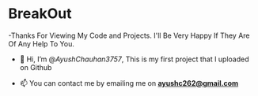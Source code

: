 # BreakOut


-Thanks For Viewing My Code and Projects. I'll Be Very Happy If They Are Of Any Help To You.

-  👋 Hi, I’m @_AyushChauhan3757_, This is my first project that I uploaded on Github

- 📫 You can contact me by emailing me on **ayushc262@gmail.com**
